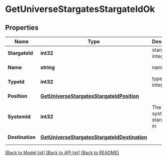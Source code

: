 # GetUniverseStargatesStargateIdOk

## Properties
Name | Type | Description | Notes
------------ | ------------- | ------------- | -------------
**StargateId** | **int32** | stargate_id integer | [default to null]
**Name** | **string** | name string | [default to null]
**TypeId** | **int32** | type_id integer | [default to null]
**Position** | [**GetUniverseStargatesStargateIdPosition**](get_universe_stargates_stargate_id_position.md) |  | [default to null]
**SystemId** | **int32** | The solar system this stargate is in | [default to null]
**Destination** | [**GetUniverseStargatesStargateIdDestination**](get_universe_stargates_stargate_id_destination.md) |  | [default to null]

[[Back to Model list]](../README.md#documentation-for-models) [[Back to API list]](../README.md#documentation-for-api-endpoints) [[Back to README]](../README.md)


